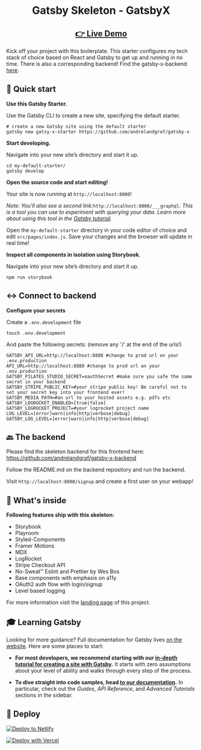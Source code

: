 <h1 align="center">
  Gatsby Skeleton - GatsbyX
</h1>
<h2 align="center">
  <a href="https://www.demo.andre-landgraf.cool/">
    👉 Live Demo
  </a>
</h2>

Kick off your project with this boilerplate. This starter configures my tech stack of choice based on React and Gatsby to get up and running in no time. There is also a corresponding backend! Find the gatsby-x-backend [here](https://github.com/andrelandgraf/gatsby-x-backend).

## 🚀 Quick start

**Use this Gatsby Starter.**

Use the Gatsby CLI to create a new site, specifying the default starter.

```shell
# create a new Gatsby site using the default starter
gatsby new gatsy-x-starter https://github.com/andrelandgraf/gatsby-x
```

**Start developing.**

Navigate into your new site’s directory and start it up.

```shell
cd my-default-starter/
gatsby develop
```

**Open the source code and start editing!**

Your site is now running at `http://localhost:8000`!

_Note: You'll also see a second link:_`http://localhost:8000/___graphql`_. This is a tool you can use to experiment with querying your data. Learn more about using this tool in the [Gatsby tutorial](https://www.gatsbyjs.org/tutorial/part-five/#introducing-graphiql)._

Open the `my-default-starter` directory in your code editor of choice and edit `src/pages/index.js`. Save your changes and the browser will update in real time!

**Inspect all components in isolation using Storybook.**

Navigate into your new site’s directory and start it up.

```shell
npm run storybook
```

## ↔ Connect to backend

**Configure your secrets**

Create a `.env.development` file

```
touch .env.development
```

And paste the following secrets:
(remove any '/' at the end of the urls!)

```
GATSBY_API_URL=http://localhost:8888 #change to prod url on your .env.production
API_URL=http://localhost:8888 #change to prod url on your .env.production
GATSBY_PILATES_STUDIO_SECRET=oauthSecret #make sure you safe the same secret in your backend
GATSBY_STRIPE_PUBLIC_KEY=#your stripe public key! Be careful not to set your secret key into your frontend ever!
GATSBY_MEDIA_PATH=#an url to your hosted assets e.g. pdfs etc
GATSBY_LOGROCKET_ENABLED=[true|false]
GATSBY_LOGROCKET_PROJECT=#your logrocket project name
LOG_LEVEL=[error|warn|info|http|verbose|debug]
GATSBY_LOG_LEVEL=[error|warn|info|http|verbose|debug]
```

## 🔙 The backend

Please find the skeleton backend for this frontend here: https://github.com/andrelandgraf/gatsby-x-backend

Follow the README.md on the backend repository and run the backend.

Visit `http://localhost:8000/signup` and create a first user on your webapp!

## 🧐 What's inside

**Following features ship with this skeleton:**

- Storybook
- Playroom
- Styled-Components
- Framer Motions
- MDX
- LogRocket
- Stripe Checkout API
- No-Sweat™ Eslint and Prettier by Wes Bos
- Base components with emphasis on a11y
- OAuth2 auth flow with login/signup
- Level based logging

For more information visit the [landing page](https://demo.andre-landgraf.cool/) of this project.

## 🎓 Learning Gatsby

Looking for more guidance? Full documentation for Gatsby lives [on the website](https://www.gatsbyjs.org/). Here are some places to start:

- **For most developers, we recommend starting with our [in-depth tutorial for creating a site with Gatsby](https://www.gatsbyjs.org/tutorial/).** It starts with zero assumptions about your level of ability and walks through every step of the process.

- **To dive straight into code samples, head [to our documentation](https://www.gatsbyjs.org/docs/).** In particular, check out the _Guides_, _API Reference_, and _Advanced Tutorials_ sections in the sidebar.

## 💫 Deploy

[![Deploy to Netlify](https://www.netlify.com/img/deploy/button.svg)](https://app.netlify.com/start/deploy?repository=https://github.com/gatsbyjs/gatsby-starter-default)

[![Deploy with Vercel](https://vercel.com/button)](https://vercel.com/import/project?template=https://github.com/gatsbyjs/gatsby-starter-default)
